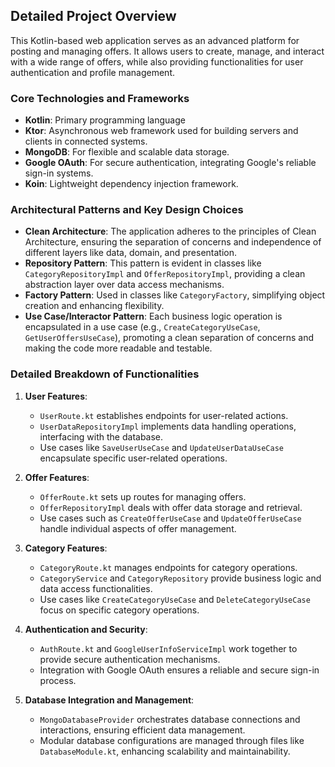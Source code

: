 
## Detailed Project Overview

This Kotlin-based web application serves as an advanced platform for posting and managing offers. It allows users to create, manage, and interact with a wide range of offers, while also providing functionalities for user authentication and profile management.

### Core Technologies and Frameworks

- **Kotlin**: Primary programming language
- **Ktor**: Asynchronous web framework used for building servers and clients in connected systems.
- **MongoDB**: For flexible and scalable data storage.
- **Google OAuth**: For secure authentication, integrating Google's reliable sign-in systems.
- **Koin**: Lightweight dependency injection framework.

### Architectural Patterns and Key Design Choices

- **Clean Architecture**: The application adheres to the principles of Clean Architecture, ensuring the separation of concerns and independence of different layers like data, domain, and presentation.
- **Repository Pattern**: This pattern is evident in classes like `CategoryRepositoryImpl` and `OfferRepositoryImpl`, providing a clean abstraction layer over data access mechanisms.
- **Factory Pattern**: Used in classes like `CategoryFactory`, simplifying object creation and enhancing flexibility.
- **Use Case/Interactor Pattern**: Each business logic operation is encapsulated in a use case (e.g., `CreateCategoryUseCase`, `GetUserOffersUseCase`), promoting a clean separation of concerns and making the code more readable and testable.

### Detailed Breakdown of Functionalities

1. **User Features**:
    - `UserRoute.kt` establishes endpoints for user-related actions.
    - `UserDataRepositoryImpl` implements data handling operations, interfacing with the database.
    - Use cases like `SaveUserUseCase` and `UpdateUserDataUseCase` encapsulate specific user-related operations.

2. **Offer Features**:
    - `OfferRoute.kt` sets up routes for managing offers.
    - `OfferRepositoryImpl` deals with offer data storage and retrieval.
    - Use cases such as `CreateOfferUseCase` and `UpdateOfferUseCase` handle individual aspects of offer management.

3. **Category Features**:
    - `CategoryRoute.kt` manages endpoints for category operations.
    - `CategoryService` and `CategoryRepository` provide business logic and data access functionalities.
    - Use cases like `CreateCategoryUseCase` and `DeleteCategoryUseCase` focus on specific category operations.

4. **Authentication and Security**:
    - `AuthRoute.kt` and `GoogleUserInfoServiceImpl` work together to provide secure authentication mechanisms.
    - Integration with Google OAuth ensures a reliable and secure sign-in process.

5. **Database Integration and Management**:
    - `MongoDatabaseProvider` orchestrates database connections and interactions, ensuring efficient data management.
    - Modular database configurations are managed through files like `DatabaseModule.kt`, enhancing scalability and maintainability.

